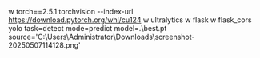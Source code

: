 w torch==2.5.1 torchvision --index-url https://download.pytorch.org/whl/cu124
w ultralytics
w flask
w flask_cors
yolo task=detect mode=predict model=.\best.pt source='C:\Users\Administrator\Downloads\screenshot-20250507114128.png'
